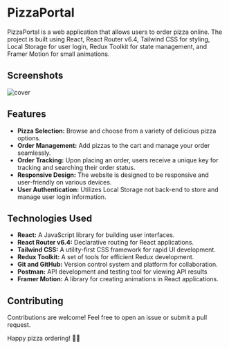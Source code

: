 # PizzaPortal
PizzaPortal is a web application that allows users to order pizza online. The project is built using React, React Router v6.4, Tailwind CSS for styling, Local Storage for user login, Redux Toolkit for state management, and Framer Motion for small animations.


## Screenshots
![cover](https://github.com/HamzaHamani/pizza-website/assets/102440542/3b38906b-e689-44f9-a275-2132cddc0b7d)



## Features

- **Pizza Selection:** Browse and choose from a variety of delicious pizza options.
- **Order Management:** Add pizzas to the cart and manage your order seamlessly.
- **Order Tracking:** Upon placing an order, users receive a unique key for tracking and searching their order status.
- **Responsive Design:** The website is designed to be responsive and user-friendly on various devices.
- **User Authentication:** Utilizes Local Storage not back-end to store and manage user login information.


## Technologies Used

- **React:** A JavaScript library for building user interfaces.
- **React Router v6.4:** Declarative routing for React applications.
- **Tailwind CSS:** A utility-first CSS framework for rapid UI development.
- **Redux Toolkit:** A set of tools for efficient Redux development.
- **Git and GitHub:** Version control system and platform for collaboration.
- **Postman:** API development and testing tool for viewing API results
- **Framer Motion:** A library for creating animations in React applications.


## Contributing
Contributions are welcome! Feel free to open an issue or submit a pull request.

Happy pizza ordering! 🍕✨

